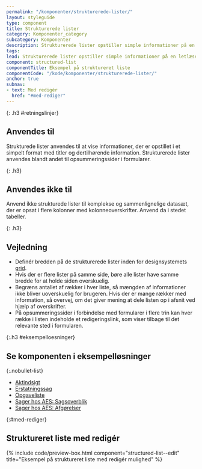 ```yaml
---
permalink: "/komponenter/strukturerede-lister/"
layout: styleguide
type: component
title: Strukturerede lister
category: Komponenter_category
subcategory: Komponenter
description: Strukturerede lister opstiller simple informationer på en letlæselig måde.
tags: 
lead: Strukturerede lister opstiller simple informationer på en letlæselig måde.
component: structured-list
componentTitle: Eksempel på struktureret liste
componentCode: "/kode/komponenter/strukturerede-lister/"
anchor: true
subnav:
- text: Med redigér
  href: "#med-rediger"
---
```

{: .h3 #retningslinjer}
## Anvendes til  

Strukturede lister anvendes til at vise informationer, der er opstillet i et simpelt format med titler og dertilhørende information. Strukturerede lister anvendes blandt andet til opsummeringssider i formularer. 

{: .h3}
## Anvendes ikke til  
Anvend ikke strukturede lister til komplekse og sammenlignelige datasæt, der er opsat i flere kolonner med kolonneoverskrifter. Anvend da i stedet tabeller.


{: .h3}
## Vejledning  

- Definér bredden på de strukturerede lister inden for designsystemets <a href="/kode/grid/">grid</a>.
- Hvis der er flere lister på samme side, børe alle lister have samme bredde for at holde siden overskuelig. 
- Begræns antallet af rækker i hver liste, så mængden af informationer ikke bliver uoverskuelig for brugeren. Hvis der er mange rækker med information, så overvej, om det giver mening at dele listen op i afsnit ved hjælp af overskrifter.
- På opsummeringssider i forbindelse med formularer i flere trin kan hver række i listen indeholde et redigeringslink, som viser tilbage til det relevante sted i formularen. 

{:.h3 #eksempelloesninger}
## Se komponenten i eksempelløsninger

{:.nobullet-list}
- <a href="/pages/eksempler/aktindsigt/aktindsigt-2/?r={{page.permalink}}%23eksempelloesninger" title="Eksempelløsning Aktindsigt åbnes i nyt vindue">Aktindsigt</a>
- <a href="/pages/eksempler/AES-erstatningssag/aes-9/?r={{page.permalink}}%23eksempelloesninger" title="Eksempelløsning Erstatningssag åbnes i nyt vindue">Erstatningssag</a>
- <a href="/pages/eksempler/opgaveliste/?r={{page.permalink}}%23eksempelloesninger" title="Eksempelløsning Opgaveliste åbnes i nyt vindue">Opgaveliste</a>
- <a href="/pages/eksempler/aes/sagsoverblik/?r={{page.permalink}}%23eksempelloesninger" title="Eksempelløsning Sager hos AES: Sagsoverblik åbnes i nyt vindue">Sager hos AES: Sagsoverblik</a>
- <a href="/pages/eksempler/aes/sagsoverblik/afgoerelser/?r={{page.permalink}}%23eksempelloesninger" title="Eksempelløsning Sager hos AES: Afgørelser åbnes i nyt vindue">Sager hos AES: Afgørelser</a>

{:#med-rediger}
## Struktureret liste med redigér

{% include code/preview-box.html component="structured-list--edit" title="Eksempel på struktureret liste med redigér mulighed" %}